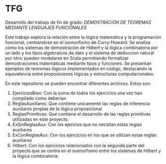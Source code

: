 # TFG
Desarrollo del trabajo de fin de grado: *DEMOSTRACIÓN DE TEOREMAS MEDIANTE LENGUAJES FUNCIONALES*

Este trabajo explora la relación entre la lógica matemática y la programación funcional, centrándose en el isomorfismo de Curry-Howard. Se analiza cómo los sistemas de demostración de Hilbert y la lógica combinatoria por un lado y los tipos algebraicos de dato y el sistema de deduccion natural por otro; pueden modelarse en Scala permitiendo formalizar demostraciones matemáticas mediante tipos y funciones. Se presentan ejemplos de teoremas lógicos implementados en código, destacando la equivalencia entre proposiciones lógicas y estructuras computacionales.

En este repositorio se pueden encontrar diferentes archivos. Estos son: 
1. EjerciciosBien: Con la suma de todos los ejercicios una vez han compilado como deberían 
2. ReglasAuxiliares: Que contiene unicamente las reglas de inferencia auxiliares propias de la lógica proposicional
3. ReglasPrimitivas: Que contiene el desarrollo de las reglas primitivas utilizadas en este proyecto.
4. ExSinReglasAux: Con los ejericios que no necsitan estas reglas auxiliares
5. ExConReglasAux: Con los ejercicios en los que se utilizan estas reglas auxiliares
6. Hilbert: Con los ejercicios relacionados con la segunda parte del proyecto que se centra en el isomorfismo entre los sistemas de Hilbert y la lógica combinatoria.

